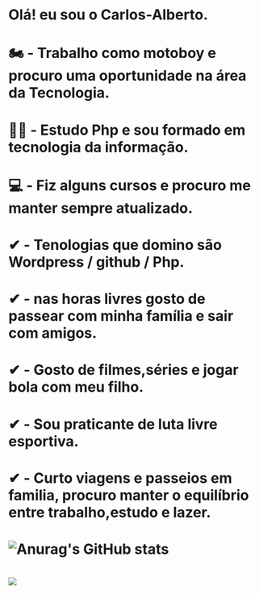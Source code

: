 #  Olá! eu sou o Carlos-Alberto. 
# 
#
# 🏍 -  Trabalho como motoboy e procuro uma oportunidade na área da Tecnologia.
# 
# 👨‍💻 - Estudo Php e sou formado em tecnologia da informação.
# 
# 💻 - Fiz alguns cursos e procuro me manter sempre atualizado.
# 
# ✔  - Tenologias que domino são Wordpress / github / Php. 
#   
#
# ✔  - nas horas livres gosto de passear com minha família e sair com amigos.
#
# ✔  - Gosto de filmes,séries e jogar bola com meu filho.
#
# ✔  - Sou praticante de luta livre esportiva. 
# 
# ✔  - Curto viagens e passeios em familia, procuro manter o equilíbrio entre trabalho,estudo e lazer.
#
# 
# ![Anurag's GitHub stats](https://github-readme-stats.vercel.app/api?username=carlos-37&show_icons=true&theme=tokyonight)
# 
# 
# <a href="https://www.linkedin.com/in/carlos-alberto-junior-5a521621a/" target="_blank"><img src="https://img.shields.io/badge/-LinkedIn-%230077B5?style=for-the-       #  badge&logo=linkedin&logoColor=white" target="_blank"></a> 
#
#
#
#
